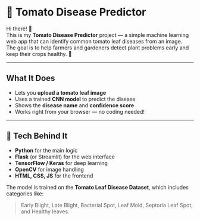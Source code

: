 # 🍅 Tomato Disease Predictor

Hi there! 👋  
This is my **Tomato Disease Predictor** project — a simple machine learning web app that can identify common tomato leaf diseases from an image.  
The goal is to help farmers and gardeners detect plant problems early and keep their crops healthy. 🌱

---
## What It Does
- Lets you **upload a tomato leaf image**
- Uses a trained **CNN model** to predict the disease
- Shows the **disease name** and **confidence score**
- Works right from your browser — no coding needed!

---

## 🧠 Tech Behind It
- **Python** for the main logic  
- **Flask** (or Streamlit) for the web interface  
- **TensorFlow / Keras** for deep learning  
- **OpenCV** for image handling  
- **HTML, CSS, JS** for the frontend  

The model is trained on the **Tomato Leaf Disease Dataset**, which includes categories like:
> Early Blight, Late Blight, Bacterial Spot, Leaf Mold, Septoria Leaf Spot, and Healthy leaves.
